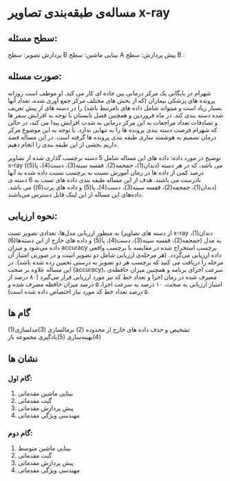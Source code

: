 # مساله‌ی طبقه‌بندی تصاویر x-ray
## سطح مسئله:
پردازش تصویر: سطح B
بینایی ماشین: سطح A
پیش پردازش: سطح B
:
## صورت مسئله: 
شهرام در بایگانی یک مرکز درمانی بین جاده ای کار می کند. او موظف است روزانه پرونده های پزشکی بیماران (که از بخش های مختلف مرکز جمع آوری شده، تعداد آنها بسیار زیاد است و میتواند شامل داده های نامرتبط باشد) را در دسته های از پیش تعریف شده دسته بندی کند. در ماه فروردین و همچنین فصل تابستان با توجه به افزایش سفر ها و تصادفات تعداد مراجعات به این مرکز درمانی به شدت افزایش پیدا می کند، در حالی که شهرام فرصت دسته بندی پرونده ها را به تنهایی ندارد. با توجه به این موضوع مرکز درمان تصمیم به هوشمند سازی طبقه بندی پرونده ها گرفته است. در این مساله قصد داریم بخشی از این طبقه بندی را انجام دهیم.

توضیح در مورد داده: داده های این مساله شامل 5 دسته برچسب گذاری شده از تصاویر x-ray (دندان(1)، جمجمه(2)، قفسه سینه(3)، دست(4)، پا(5)) می باشد، که در هر دسته درصد کمی از داده ها در زمان آموزش نسبت به برچسب نسبت داده شده به آنها نادرست می باشند. هدف از این مساله طبقه بندی داده های تست به 6 دسته ی (دندان(1)، جمجمه(2)، قفسه سینه(3)، دست(4)، پا(5) و داده های پرت(6)) می باشد. داده‌های این مساله از این لینک قابل دسترس می‌باشند.

## نحوه ارزیابی: 
به منظور ارزیابی مدل‌ها،‌ تعدادی تصویر تست (از دسته های تصاویر x-ray دندان(1)، جمجمه(2)، قفسه سینه(3)، دست(4)، پا(5) و داده های خارج از این دسته‌ها(6)) به مدل داده می‌شود و میزان accuracy برچسب استخراج شده در مقایسه با برچسب واقعی داده ارزیابی می‌گردد. (هر مرحله‌ی ارزیابی شامل دو تصویر است و در صورتی امتیاز آن مرحله را دریافت می کنید که برچسب هر دو تصویر به درستی تخمین زده شده باشد). در این مساله علاوه بر صحت (accuracy)، سرعت اجرای برنامه و همچنین میزان حافظه‌ی مصرف شده در زمان اجرا و تعداد خط کد نیز مورد ارزیابی قرار می‌گیرد (۸۰ درصد از امتیاز ارزیابی به صحت، ۱۰ درصد به سرعت اجرا، ۵ درصد میزان حافظه مصرف شده و ۵ درصد تعداد خط کد مورد نیاز اختصاص داده شده است).



## گام ها
(1)تشخیص و حذف داده های خارج از محدوده
(2) نرمالسازی
 (3)مدلسازی
 (4)بهینه‌سازی
(5)یادگیری مجموعه باز

## نشان ها
### گام اول: 
1) بینایی ماشین مقدماتی
2) گیت مقدماتی
3) پیش پردازش مقدماتی
4) مهندسی ویژگی مقدماتی

### گام دوم:
1) بینایی ماشین متوسط
2) گیت مقدماتی
3) پیش پردازش مقدماتی
4) مهندسی ویژگی مقدماتی


